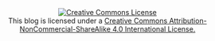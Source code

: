 <center>
	<a rel="license" href="http://creativecommons.org/licenses/by-nc-sa/4.0/" target="_blank">
		<img alt="Creative Commons License" style="border-width:0" src="https://i.creativecommons.org/l/by-nc-sa/4.0/88x31.png"/>
	</a>
	<br>
	This blog is licensed under a
	<a rel="license"href="http://creativecommons.org/licenses/by-nc-sa/4.0/"target="_blank"> Creative Commons Attribution-NonCommercial-ShareAlike 4.0 International License. </a>
</center>
